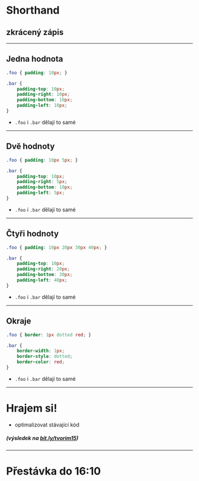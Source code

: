 <!-- .slide: data-state="c-slide-inter" -->

# Shorthand
## zkrácený zápis

---

## Jedna hodnota

```css
.foo { padding: 10px; }

.bar { 
	padding-top: 10px;
	padding-right: 10px;
	padding-bottom: 10px;
	padding-left: 10px;
}
```
<!-- .element: class="c-text-md stretch" -->

>>>
* `.foo` i `.bar` dělají to samé

---

## Dvě hodnoty

```css
.foo { padding: 10px 5px; }

.bar { 
	padding-top: 10px;
	padding-right: 5px;
	padding-bottom: 10px;
	padding-left: 5px;
}
```
<!-- .element: class="c-text-md stretch" -->

>>>
* `.foo` i `.bar` dělají to samé

---

## Čtyři hodnoty

```css
.foo { padding: 10px 20px 30px 40px; }

.bar { 
	padding-top: 10px;
	padding-right: 20px;
	padding-bottom: 30px;
	padding-left: 40px;
}
```
<!-- .element: class="c-text-md stretch" -->

>>>
* `.foo` i `.bar` dělají to samé

---

## Okraje

```css
.foo { border: 1px dotted red; }

.bar { 
	border-width: 1px;
	border-style: dotted;
	border-color: red;
}
```
<!-- .element: class="c-text-md stretch" -->


>>>
* `.foo` i `.bar` dělají to samé

---

<!-- .slide: data-state="c-slide-task" -->

# Hrajem si!

* optimalizovat stávající kód

##### (výsledek na [bit.ly/tvorim15](http://bit.ly/tvorim15))
<!-- .element: class="c-text-xs c-text-right" -->


---

<!-- .slide: data-state="c-slide-break" -->

# Přestávka do 16:10